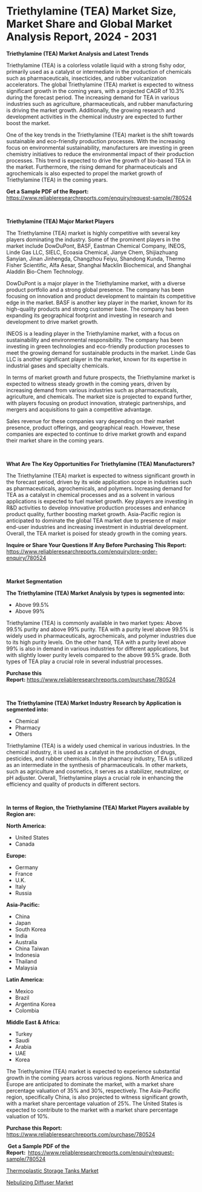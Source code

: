 <p><h1>Triethylamine (TEA) Market Size, Market Share and Global Market Analysis Report, 2024 - 2031</h1></p><p><strong>Triethylamine (TEA) Market Analysis and Latest Trends</strong></p>
<p><p>Triethylamine (TEA) is a colorless volatile liquid with a strong fishy odor, primarily used as a catalyst or intermediate in the production of chemicals such as pharmaceuticals, insecticides, and rubber vulcanization accelerators. The global Triethylamine (TEA) market is expected to witness significant growth in the coming years, with a projected CAGR of 10.3% during the forecast period. The increasing demand for TEA in various industries such as agriculture, pharmaceuticals, and rubber manufacturing is driving the market growth. Additionally, the growing research and development activities in the chemical industry are expected to further boost the market.</p><p>One of the key trends in the Triethylamine (TEA) market is the shift towards sustainable and eco-friendly production processes. With the increasing focus on environmental sustainability, manufacturers are investing in green chemistry initiatives to reduce the environmental impact of their production processes. This trend is expected to drive the growth of bio-based TEA in the market. Furthermore, the rising demand for pharmaceuticals and agrochemicals is also expected to propel the market growth of Triethylamine (TEA) in the coming years.</p></p>
<p><strong>Get a Sample PDF of the Report:&nbsp;</strong> <a href="https://www.reliableresearchreports.com/enquiry/request-sample/780524">https://www.reliableresearchreports.com/enquiry/request-sample/780524</a></p>
<p>&nbsp;</p>
<p><strong>Triethylamine (TEA) Major Market Players</strong></p>
<p><p>The Triethylamine (TEA) market is highly competitive with several key players dominating the industry. Some of the prominent players in the market include DowDuPont, BASF, Eastman Chemical Company, INEOS, Linde Gas LLC, SIELC, Ecoasia Chemical, Jianye Chem, Shijiazhuang Sanyian, Jinan Jinhengda, Changzhou Feiyu, Shandong Kunda, Thermo Fisher Scientific, Alfa Aesar, Shanghai Macklin Biochemical, and Shanghai Aladdin Bio-Chem Technology.</p><p>DowDuPont is a major player in the Triethylamine market, with a diverse product portfolio and a strong global presence. The company has been focusing on innovation and product development to maintain its competitive edge in the market. BASF is another key player in the market, known for its high-quality products and strong customer base. The company has been expanding its geographical footprint and investing in research and development to drive market growth.</p><p>INEOS is a leading player in the Triethylamine market, with a focus on sustainability and environmental responsibility. The company has been investing in green technologies and eco-friendly production processes to meet the growing demand for sustainable products in the market. Linde Gas LLC is another significant player in the market, known for its expertise in industrial gases and specialty chemicals.</p><p>In terms of market growth and future prospects, the Triethylamine market is expected to witness steady growth in the coming years, driven by increasing demand from various industries such as pharmaceuticals, agriculture, and chemicals. The market size is projected to expand further, with players focusing on product innovation, strategic partnerships, and mergers and acquisitions to gain a competitive advantage.</p><p>Sales revenue for these companies vary depending on their market presence, product offerings, and geographical reach. However, these companies are expected to continue to drive market growth and expand their market share in the coming years.</p></p>
<p>&nbsp;</p>
<p><strong>What Are The Key Opportunities For Triethylamine (TEA) Manufacturers?</strong></p>
<p><p>The Triethylamine (TEA) market is expected to witness significant growth in the forecast period, driven by its wide application scope in industries such as pharmaceuticals, agrochemicals, and polymers. Increasing demand for TEA as a catalyst in chemical processes and as a solvent in various applications is expected to fuel market growth. Key players are investing in R&D activities to develop innovative production processes and enhance product quality, further boosting market growth. Asia-Pacific region is anticipated to dominate the global TEA market due to presence of major end-user industries and increasing investment in industrial development. Overall, the TEA market is poised for steady growth in the coming years.</p></p>
<p><strong>Inquire or Share Your Questions If Any Before Purchasing This Report:</strong> <a href="https://www.reliableresearchreports.com/enquiry/pre-order-enquiry/780524">https://www.reliableresearchreports.com/enquiry/pre-order-enquiry/780524</a></p>
<p>&nbsp;</p>
<p><strong>Market Segmentation</strong></p>
<p><strong>The Triethylamine (TEA) Market Analysis by types is segmented into:</strong></p>
<p><ul><li>Above 99.5%</li><li>Above 99%</li></ul></p>
<p><p>Triethylamine (TEA) is commonly available in two market types: Above 99.5% purity and above 99% purity. TEA with a purity level above 99.5% is widely used in pharmaceuticals, agrochemicals, and polymer industries due to its high purity levels. On the other hand, TEA with a purity level above 99% is also in demand in various industries for different applications, but with slightly lower purity levels compared to the above 99.5% grade. Both types of TEA play a crucial role in several industrial processes.</p></p>
<p><strong>Purchase this Report:&nbsp;</strong><a href="https://www.reliableresearchreports.com/purchase/780524">https://www.reliableresearchreports.com/purchase/780524</a></p>
<p>&nbsp;</p>
<p><strong>The Triethylamine (TEA) Market Industry Research by Application is segmented into:</strong></p>
<p><ul><li>Chemical</li><li>Pharmacy</li><li>Others</li></ul></p>
<p><p>Triethylamine (TEA) is a widely used chemical in various industries. In the chemical industry, it is used as a catalyst in the production of drugs, pesticides, and rubber chemicals. In the pharmacy industry, TEA is utilized as an intermediate in the synthesis of pharmaceuticals. In other markets, such as agriculture and cosmetics, it serves as a stabilizer, neutralizer, or pH adjuster. Overall, Triethylamine plays a crucial role in enhancing the efficiency and quality of products in different sectors.</p></p>
<p>&nbsp;</p>
<p><strong>In terms of Region, the Triethylamine (TEA) Market Players available by Region are:</strong></p>
<p>
    <p> <strong> North America: </strong>
        <ul>
            <li>United States</li>
            <li>Canada</li>
        </ul>
        </p> 
    <p> <strong> Europe: </strong>
        <ul>
            <li>Germany</li>
            <li>France</li>
            <li>U.K.</li>
            <li>Italy</li>
            <li>Russia</li>
        </ul>
        </p> 
    <p> <strong> Asia-Pacific: </strong>
        <ul>
            <li>China</li>
            <li>Japan</li>
            <li>South Korea</li>
            <li>India</li>
            <li>Australia</li>
            <li>China Taiwan</li>
            <li>Indonesia</li>
            <li>Thailand</li>
            <li>Malaysia</li>
        </ul>
        </p> 
    <p> <strong> Latin America: </strong>
        <ul>
            <li>Mexico</li>
            <li>Brazil</li>
            <li>Argentina Korea</li>
            <li>Colombia</li>
        </ul>
        </p> 
    <p> <strong> Middle East & Africa: </strong>
        <ul>
            <li>Turkey</li>
            <li>Saudi</li>
            <li>Arabia</li>
            <li>UAE</li>
            <li>Korea</li>
        </ul>
    </p>
    </p>
<p><p>The Triethylamine (TEA) market is expected to experience substantial growth in the coming years across various regions. North America and Europe are anticipated to dominate the market, with a market share percentage valuation of 35% and 30%, respectively. The Asia-Pacific region, specifically China, is also projected to witness significant growth, with a market share percentage valuation of 25%. The United States is expected to contribute to the market with a market share percentage valuation of 10%.</p></p>
<p><strong>Purchase this Report: </strong><a href="https://www.reliableresearchreports.com/purchase/780524">https://www.reliableresearchreports.com/purchase/780524</a></p>
<p>&nbsp;<strong>Get a Sample PDF of the Report:&nbsp;&nbsp;</strong><a href="https://www.reliableresearchreports.com/enquiry/request-sample/780524">https://www.reliableresearchreports.com/enquiry/request-sample/780524</a></p>
<p><strong></strong></p>
<p><p><a href="https://github.com/bmorecock/Market-Research-Report-List-2/blob/main/thermoplastic-storage-tanks-market.md">Thermoplastic Storage Tanks Market</a></p><p><a href="https://github.com/Krish2023na/Market-Research-Report-List-3/blob/main/nebulizing-diffuser-market.md">Nebulizing Diffuser Market</a></p></p>